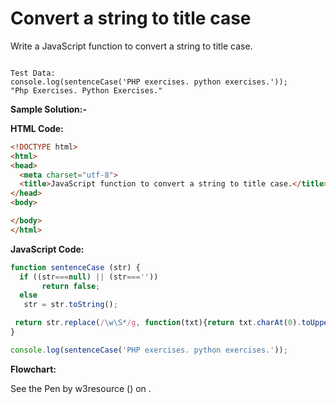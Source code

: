 # Convert a string to title case

Write a JavaScript function to convert a string to title case.

```

Test Data:
console.log(sentenceCase('PHP exercises. python exercises.')); 
"Php Exercises. Python Exercises."
```

**Sample Solution:-**

**HTML Code:**

```html
<!DOCTYPE html>
<html>
<head>
  <meta charset="utf-8">
  <title>JavaScript function to convert a string to title case.</title>
</head>
<body>

</body>
</html>

```

**JavaScript Code:**

```js
function sentenceCase (str) {
  if ((str===null) || (str===''))
       return false;
  else
   str = str.toString();

 return str.replace(/\w\S*/g, function(txt){return txt.charAt(0).toUpperCase() + txt.substr(1).toLowerCase();});
}

console.log(sentenceCase('PHP exercises. python exercises.'));

```

**Flowchart:**

<section class="expand-codepen"><p data-height="380" data-theme-id="0" data-slug-hash="jGLepN" data-default-tab="js,result" data-user="w3resource" data-embed-version="2" data-pen-title="JavaScript - common-editor-exercises" data-editable="true" class="codepen">See the Pen by w3resource () on .</p><codepen></codepen></section>